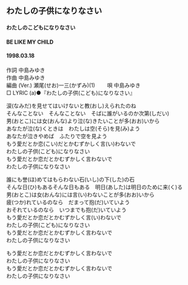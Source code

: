 ## わたしの子供になりなさい
#### わたしのこどもになりなさい
#### BE LIKE MY CHILD
#### 1998.03.18


作詞     中島みゆき　　　　　   
作曲      中島みゆき  　　　   
編曲 (Ver.) 瀬尾(せお)一三(かずみ)(1)　　
唄     中島みゆき    
□ LYRIC (a)●『わたしの子供(こども)になりなさい』  
  
涙(なみだ)を見せてはいけないと教(おし)えられたのね  
そんなことない　そんなことない　そばに誰がいるのか次第(しだい)  
男(おとこ)には女(おんな)より泣(な)きたいことが多(おお)いから  
あなたが泣(な)くときは　わたしは空(そら)を見(み)よう  
あなたが泣きやめば　ふたりで空を見よう  
もう愛だとか恋(こい)だとかむずかしく言(い)わないで  
わたしの子供(こども)になりなさい  
もう愛だとか恋だとかむずかしく言わないで  
わたしの子供になりなさい  
  
誰にも誉(ほ)めてはもらわない石(いし)の下(した)の石  
そんな日(ひ)もあるそんな日もある　明日(あした)は明日のために来(く)る  
男(おとこ)は女(おんな)には言(い)わないことが多(おお)いから  
疲(つか)れているのなら　だまって抱(だ)いていよう  
おそれているのなら　いつまでも抱(だ)いていよう  
もう愛だとか恋だとかむずかしく言(い)わないで  
わたしの子供(こども)になりなさい  
もう愛だとか恋だとかむずかしく言わないで  
わたしの子供になりなさい  
  
もう愛だとか恋だとかむずかしく言わないで  
わたしの子供になりなさい  
もう愛だとか恋だとかむずかしく言わないで  
わたしの子供になりなさい  